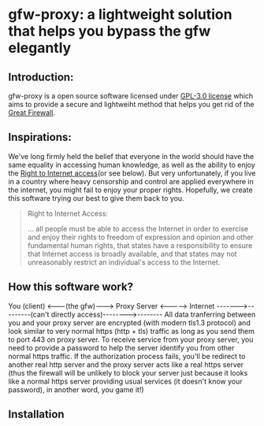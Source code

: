 # gfw-proxy: a lightweight solution that helps you bypass the gfw elegantly
## Introduction:
gfw-proxy is a open source software licensed under [GPL-3.0 license](LICENSE.txt) which aims to provide a secure and lightweiht method that helps you get rid of the [Great Firewall](https://en.wikipedia.org/wiki/Great_Firewall).
## Inspirations:
We've long firmly held the belief that everyone in the world should have the same equality in accessing human knowledge, as well as the ability to enjoy the [Right to Internet access](https://en.wikipedia.org/wiki/Right_to_Internet_access)(or see below). But very unfortunately, if you live in a country where heavy censorship and control are applied everywhere in the internet, you might fail to enjoy your proper rights. Hopefully, we create this software trying our best to give them back to you.
> Right to Internet Access:
> 
> ... all people must be able to access the Internet in order to exercise and enjoy their rights to freedom of expression and opinion and other fundamental human rights, that states have a responsibility to ensure that Internet access is broadly available, and that states may not unreasonably restrict an individual's access to the Internet. 

## How this software work?
You (client) <---(the gfw)---> Proxy Server <-----> Internet
------->---------(can't directly access)-------->--------
All data tranferring between you and your proxy server are encrypted (with modern tls1.3 protocol) and look similar to very normal https (http + tls) traffic as long as you send them to port 443 on proxy server.
To receive service from your proxy server, you need to provide a password to help the server identify you from other normal https traffic. If the authorization process fails, you'll be redirect to another real http server and the proxy server acts like a real https server (thus the firewall will be unlikely to block your server just because it looks like a normal https server providing usual services (it doesn't know your password), in another word, you game it!)

## Installation

